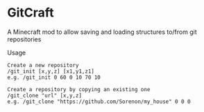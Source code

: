 # GitCraft

A Minecraft mod to allow saving and loading structures to/from git repositories

Usage
```
Create a new repository
/git_init [x,y,z] [x1,y1,z1]
e.g. /git_init 0 60 0 10 70 10

Create a repository by copying an existing one
/git_clone "url" [x,y,z]
e.g. /git_clone "https://github.com/Sorenon/my_house" 0 0 0
```
